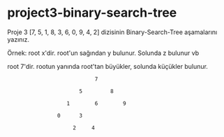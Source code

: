 # project3-binary-search-tree
Proje 3
[7, 5, 1, 8, 3, 6, 0, 9, 4, 2] dizisinin Binary-Search-Tree aşamalarını yazınız.

Örnek: root x'dir. root'un sağından y bulunur. Solunda z bulunur vb
 
 root 7'dir. rootun yanında root'tan büyükler, solunda küçükler bulunur.
 
 
                                7
                            
                           5         8  
                      
                       1        6        9
                   
                    0      3
                         
                         2     4

